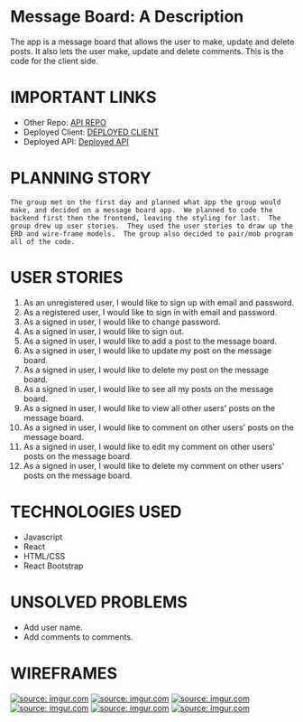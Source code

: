 # Message Board: A Description
The app is a message board that allows the user to make, update and delete posts.  It also lets the user make, update and delete comments.  This is the code for the client side.

# IMPORTANT LINKS
- Other Repo: [API REPO](https://github.com/team-taco-project/taco-message-board-API)
- Deployed Client: [DEPLOYED CLIENT](https://team-taco-project.github.io/taco-message-board-client/) 
- Deployed API: [Deployed API](https://fathomless-forest-03421.herokuapp.com/)

# PLANNING STORY
    The group met on the first day and planned what app the group would make, and decided on a message board app.  We planned to code the backend first then the frontend, leaving the styling for last.  The group drew up user stories.  They used the user stories to draw up the ERD and wire-frame models.  The group also decided to pair/mob program all of the code.

# USER STORIES
1. As an unregistered user, I would like to sign up with email and password.
2. As a registered user, I would like to sign in with email and password.
3. As a signed in user, I would like to change password.
4. As a signed in user, I would like to sign out.
5. As a signed in user, I would like to add a post to the message board.
6. As a signed in user, I would like to update my post on the message board.
7. As a signed in user, I would like to delete my post on the message board.
8. As a signed in user, I would like to see all my posts on the message board.
9. As a signed in user, I would like to view all other users' posts on the message board.
10. As a signed in user, I would like to comment on other users' posts on the message board.
11. As a signed in user, I would like to edit my comment on other users' posts on the message board.
12. As a signed in user, I would like to delete my comment on other users' posts on the message board.

# TECHNOLOGIES USED
- Javascript
- React
- HTML/CSS
- React Bootstrap
# UNSOLVED PROBLEMS
- Add user name.
- Add comments to comments.
  
# WIREFRAMES
<a href="https://imgur.com/Yir4BFA"><img src="https://i.imgur.com/Yir4BFA.jpg" title="source: imgur.com" /></a>
<a href="https://imgur.com/lY0lGMb"><img src="https://i.imgur.com/lY0lGMb.jpg" title="source: imgur.com" /></a>
<a href="https://imgur.com/Na4A8s5"><img src="https://i.imgur.com/Na4A8s5.jpg" title="source: imgur.com" /></a>
<a href="https://imgur.com/89C7oXK"><img src="https://i.imgur.com/89C7oXK.jpg" title="source: imgur.com" /></a>
<a href="https://imgur.com/89C7oXK"><img src="https://i.imgur.com/MMPHRES.jpg" title="source: imgur.com" /></a>
<a href="https://imgur.com/89C7oXK"><img src="https://i.imgur.com/hriIvaR.jpg" title="source: imgur.com" /></a>
